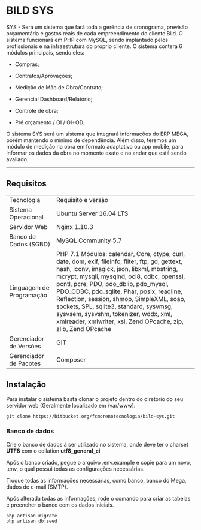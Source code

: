 # BILD SYS

SYS - Será um sistema que fará toda a gerência de cronograma, previsão orçamentária e gastos reais de cada empreendimento do cliente Bild.
O sistema funcionará em PHP com MySQL, sendo implantado pelos profissionais e na infraestrutura do próprio cliente.
O sistema conterá 6 módulos principais, sendo eles:

* Compras;

* Contratos/Aprovações;

* Medição de Mão de Obra/Contrato;

* Gerencial Dashboard/Relatório;

* Controle de obra;

* Pré orçamento / OI / OI+OD;

O sistema SYS será um sistema que integrará informações do ERP MEGA, porém mantendo o mínimo de dependência. Além disso, teremos um módulo de medição na obra em formato adaptativo ou app mobile, para informar os dados da obra no momento exato e no andar que está sendo avaliado.



----------------------------------------------------


## Requisitos

<table>
  <tr>
   <td width="25%">Tecnologia</td>
   <td>Requisito e versão</td>
  </tr>
  <tr>
    <td>Sistema Operacional</td>
    <td>Ubuntu Server 16.04 LTS</td>
  </tr>
  <tr>
    <td>Servidor Web</td>
    <td>Nginx 1.10.3</td>
  </tr>
  <tr>
    <td>Banco de Dados (SGBD)</td>
    <td>MySQL Community 5.7</td>
  </tr>
  <tr>
    <td>Linguagem de Programação</td>
    <td>PHP 7.1
Módulos: calendar, Core, ctype, curl, date, dom, exif, fileinfo, filter, ftp, gd, gettext, hash, iconv, imagick, json, libxml, mbstring, mcrypt, mysqli, mysqlnd, oci8, odbc, openssl, pcntl, pcre, PDO, pdo_dblib, pdo_mysql, PDO_ODBC, pdo_sqlite, Phar, posix, readline, Reflection, session, shmop, SimpleXML, soap, sockets, SPL, sqlite3, standard, sysvmsg, sysvsem, sysvshm, tokenizer, wddx, xml, xmlreader, xmlwriter, xsl, Zend OPcache, zip, zlib, Zend OPcache</td>
  </tr>
  <tr>
    <td>Gerenciador de Versões</td>
    <td>GIT</td>
  </tr>
  <tr>
    <td>Gerenciador de Pacotes</td>
    <td>Composer</td>
  </tr>
</table>

## Instalação

Para instalar o sistema basta clonar o projeto dentro do diretório do seu servidor web (Geralmente localizado em /var/www):


```
git clone https://bitbucket.org/fcmorenotecnologia/bild-sys.git
```

### Banco de dados

Crie o banco de dados à ser utilizado no sistema, onde deve ter o charset **UTF8** com o collation **utf8_general_ci**

Após o banco criado, pegue o arquivo .env.example e copie para um novo, .env, o qual possui todas as configurações necessárias.

Troque todas as informações necessárias, como banco, banco do Mega, dados de e-mail (SMTP).

Após alterada todas as informações, rode o comando para criar as tabelas e preencher o banco com os dados iniciais.

```
php artisan migrate
php artisan db:seed
```
